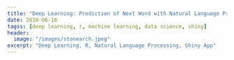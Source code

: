 ```yaml
---
title: "Deep Learning: Prediction of Next Word with Natural Language Processing"
date: 2018-06-16
tagss: [deep learning, r, machine learning, data science, shiny]
header:
  image: "/images/stonearch.jpeg"
excerpt: "Deep Learning, R, Natural Language Processing, Shiny App"
---
```

